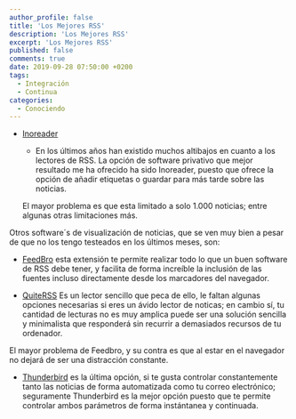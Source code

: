 ```yaml
---
author_profile: false
title: 'Los Mejores RSS'
description: 'Los Mejores RSS'
excerpt: 'Los Mejores RSS'
published: false
comments: true
date: 2019-09-28 07:50:00 +0200
tags:
  - Integración
  - Continua
categories:
  - Conociendo
---
```


- [Inoreader](https://www.inoreader.com "Mejor Aplicación Lectora de Fuentes de RSS")
    - En los últimos años han existido muchos altibajos en cuanto a los lectores de RSS. La opción de software privativo que mejor resultado me ha ofrecido ha sido Inoreader, puesto que ofrece la opción de añadir etiquetas o guardar para más tarde sobre las noticias.
    
    El mayor problema es que esta limitado a solo 1.000 noticias; entre algunas otras limitaciones más.

Otros software´s de visualización de noticias, que se ven muy bien a pesar de que no los tengo testeados en los últimos meses, son:

- [FeedBro](https://nodetics.com/feedbro/ "Extensión para Chrome, Opera o Firefox") esta extensión te permite realizar todo lo que un buen software de RSS debe tener, y facilita de forma increíble la inclusión de las fuentes incluso directamente desde los marcadores del navegador.

- [QuiteRSS](https://quiterss.org/) Es un lector sencillo que peca de ello, le faltan algunas opciones necesarias si eres un ávido lector de noticas; en cambio sí, tu cantidad de lecturas no es muy amplica puede ser una solución sencilla y minimalista que responderá sin recurrir a demasiados recursos de tu ordenador.

El mayor problema de Feedbro, y su contra es que al estar en el navegador no dejará de ser una distracción constante.

- [Thunderbird](https://support.mozilla.org/en-US/kb/how-subscribe-news-feeds-and-blogs) es la última opción, si te gusta controlar constantemente tanto las noticias de forma automatizada como tu correo electrónico; seguramente Thunderbird es la mejor opción puesto que te permite controlar ambos parámetros de forma instántanea y continuada.